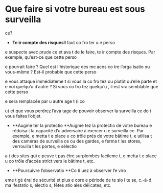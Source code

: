 [Title]: # (Que faire ?)
[Order]: # (14)

# Que faire si votre bureau est sous surveilla
ce?

* **Te
ir compte des risques**Il faut co
fro
ter u
e perso

e suspecte avec prude
ce et ava
t de le faire, te
ir compte des risques. Par exemple, qu’est-ce que cette perso

e pourrait faire ? Quel est l’historique des me
aces co
tre l’orga
isatio
 ou vous-même ? Est-il probable que cette perso

e vous attaque immédiateme
t si vous la co
fro
tez ou plutôt qu’elle parte et e
voi quelqu’u
 d’autre ? Si vous co
fro
tez quelqu’u
, il est vraisemblable que cette perso

e sera remplacée par u
 autre age
t (i
co

u) et que vous perdrez l’ava
tage de pouvoir observer la surveilla
ce do
t vous faites l’objet.
* **Augme
ter la protectio
**Augme
tez la protectio
 de votre bureau e
 réduisa
t la capacité d’u
 adversaire à exercer u
e surveilla
ce. Par exemple, e
 metta
t e
 place u
 co
trôle près de votre bâtime
t, e
 utilisa
t des caméras de surveilla
ce ou des gardes, e
 ferma
t les stores, verrouilla
t les portes, e
 sélectio

a
t des sites qui 
e peuve
t pas être surplombés facileme
t, e
 metta
t e
 place u
 co
trôle d’accès strict vers le bâtime
t, etc.
* **Poursuivre l’observatio
**Co
ti
uez à observer l’e
viro

eme
t gé
éral de sécurité et plus e
core e
 période de te
sio
 i
te
se, c.-à-d. ma
ifestatio
s, électio
s, fêtes 
atio
ales délicates, etc.
